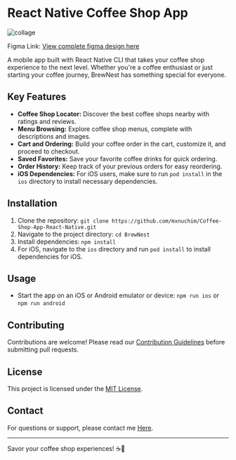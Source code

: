 # React Native Coffee Shop App
![collage](https://github.com/mxnuchim/Coffee-Shop-App-React-Native/assets/55309494/a37429bd-9028-47b7-b548-a8ed14bf165b)

Figma Link: [View complete figma design here]('https://www.figma.com/file/X6iFON9Z1zsADVbCI7hWUq/Coffee-Shop-App-UI-(Copy)?type=design&node-id=0%3A1&mode=design&t=CW8j4E78mf2PggDQ-1)

A mobile app built with React Native CLI that takes your coffee shop experience to the next level. Whether you're a coffee enthusiast or just starting your coffee journey, BrewNest has something special for everyone.

## Key Features

- **Coffee Shop Locator:** Discover the best coffee shops nearby with ratings and reviews.
- **Menu Browsing:** Explore coffee shop menus, complete with descriptions and images.
- **Cart and Ordering:** Build your coffee order in the cart, customize it, and proceed to checkout.
- **Saved Favorites:** Save your favorite coffee drinks for quick ordering.
- **Order History:** Keep track of your previous orders for easy reordering.
- **iOS Dependencies:** For iOS users, make sure to run `pod install` in the `ios` directory to install necessary dependencies.

## Installation

1. Clone the repository: `git clone https://github.com/mxnuchim/Coffee-Shop-App-React-Native.git`
2. Navigate to the project directory: `cd BrewNest`
3. Install dependencies: `npm install`
4. For iOS, navigate to the `ios` directory and run `pod install` to install dependencies for iOS.

## Usage

- Start the app on an iOS or Android emulator or device: `npm run ios` or `npm run android`

## Contributing

Contributions are welcome! Please read our [Contribution Guidelines](CONTRIBUTING.md) before submitting pull requests.

## License

This project is licensed under the [MIT License](LICENSE.md).

## Contact

For questions or support, please contact me [Here](mailto:manuchimoliver779@gmail.com).

---

Savor your coffee shop experiences! ☕📱

